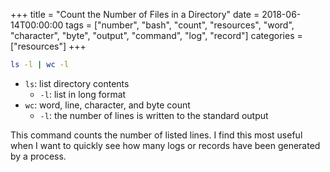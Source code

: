 +++
title = "Count the Number of Files in a Directory"
date = 2018-06-14T00:00:00
tags = ["number", "bash", "count", "resources", "word", "character", "byte", "output", "command", "log", "record"]
categories = ["resources"]
+++


```bash
ls -l | wc -l
```
- `ls`: list directory contents
    - `-l`: list in long format
- `wc`: word, line, character, and byte count
    - `-l`: the number of lines is written to the standard output

This command counts the number of listed lines.
I find this most useful when I want to quickly see how many logs or records have been generated by a process.
